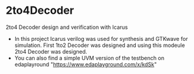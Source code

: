 # 2to4Decoder
2to4 Decoder design and verification with Icarus

- In this project Icarus verilog was used for synthesis and GTKwave for simulation. First 1to2 Decoder was designed and using this modeule 2to4 Decoder was designed.
- You can also find a simple UVM version of the testbench on edaplayround "https://www.edaplayground.com/x/kdSk"
